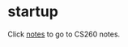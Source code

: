 # startup
Click [notes](https://github.com/CelestialOkamii/startup/blob/main/notes.md) to go to CS260 notes.